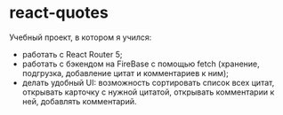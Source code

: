 # react-quotes
Учебный проект, в котором я учился:
- работать с React Router 5;
- работать с бэкендом на FireBase с помощью fetch (хранение, подгрузка, добавление цитат и комментариев к ним);
- делать удобный UI: возможность сортировать список всех цитат, открывать карточку с нужной цитатой, открывать комментарии к ней, добавлять комментарий.
